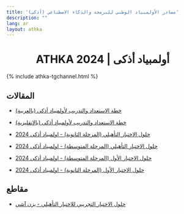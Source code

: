 ```yaml
---
title: 'مصادر الأولمبياد الوطني للبرمجة والذكاء الاصطناعي (أذكى)'
description: ""
lang: ar
layout: athka
---
```

<h1 align=center>ATHKA 2024 | أولمبياد أذكى</h1>

{% include athka-tgchannel.html %}

## المقالات
- [خطة الاستعداد والتدريب لأولمبياد أذكى (بالعربية)](./roadmap_ar)
- [خطة الاستعداد والتدريب لأولمبياد أذكى (بالإنقليزية)](./roadmap)

- [حلول الاختبار التأهيلي (المرحلة الثانوية) - اولمبياد أذكى 2024](./24_1_senior)
- [حلول الاختبار التأهيلي (المرحلة المتوسطة) - اولمبياد أذكى 2024](./24_1_junior)

- [حلول الاختبار الأول (المرحلة المتوسطة) - اولمبياد أذكى 2024](./24_2_junior)
- [حلول الاختبار الأول (المرحلة الثانوية) - اولمبياد أذكى 2024](./24_2_senior)

## مقاطع
- [حلول الاختبار التجريبي للاختبار التأهيلي - يزن آشي](https://youtu.be/TblR9Uycmds)
